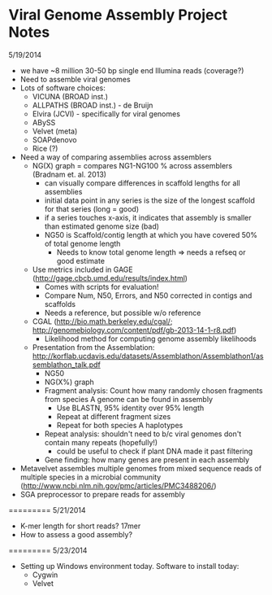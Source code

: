 Viral Genome Assembly Project Notes
========
5/19/2014

- we have ~8 million 30-50 bp single end Illumina reads (coverage?)
- Need to assemble viral genomes
- Lots of software choices:
    - VICUNA (BROAD inst.)
    - ALLPATHS (BROAD inst.) - de Bruijn
    - Elvira (JCVI) - specifically for viral genomes
    - ABySS
    - Velvet (meta)
    - SOAPdenovo
    - Rice (?)
- Need a way of comparing assemblies across assemblers
    - NG(X) graph = compares NG1-NG100 % across assemblers (Bradnam et. al. 2013)
        - can visually compare differences in scaffold lengths for all assemblies
        - initial data point in any series is the size of the longest scaffold for that series (long = good)
        - if a series touches x-axis, it indicates that assembly is smaller than estimated genome size (bad)
        - NG50 is Scaffold/contig length at which you have covered 50% of total genome length
            - Needs to know total genome length => needs a refseq or good estimate
    - Use metrics included in GAGE (http://gage.cbcb.umd.edu/results/index.html)
        - Comes with scripts for evaluation!
        - Compare Num, N50, Errors, and N50 corrected in contigs and scaffolds
        - Needs a reference, but possible w/o reference
    - CGAL (http://bio.math.berkeley.edu/cgal/; http://genomebiology.com/content/pdf/gb-2013-14-1-r8.pdf)
        - Likelihood method for computing genome assembly likelihoods
    - Presentation from the Assemblation: http://korflab.ucdavis.edu/datasets/Assemblathon/Assemblathon1/assemblathon_talk.pdf
        - NG50
        - NG(X%) graph
        - Fragment analysis: Count how many randomly chosen fragments from species A genome can be found in assembly
            - Use BLASTN, 95% identity over 95% length
            - Repeat at different fragment sizes
            - Repeat for both species A haplotypes
        - Repeat analysis: shouldn't need to b/c viral genomes don't contain many repeats (hopefully!)
            - could be useful to check if plant DNA made it past filtering
        - Gene finding: how many genes are present in each assembly
- Metavelvet assembles multiple genomes from mixed sequence reads of multiple species in a microbial community (http://www.ncbi.nlm.nih.gov/pmc/articles/PMC3488206/)
- SGA preprocessor to prepare reads for assembly

=========
5/21/2014

- K-mer length for short reads? 17mer
- How to assess a good assembly?

=========
5/23/2014

- Setting up Windows environment today. Software to install today:
    - Cygwin
    - Velvet
